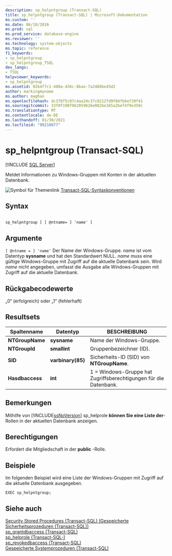 ```yaml
---
description: sp_helpntgroup (Transact-SQL)
title: sp_helpntgroup (Transact-SQL) | Microsoft-Dokumentation
ms.custom: ''
ms.date: 06/10/2016
ms.prod: sql
ms.prod_service: database-engine
ms.reviewer: ''
ms.technology: system-objects
ms.topic: reference
f1_keywords:
- sp_helpntgroup
- sp_helpntgroup_TSQL
dev_langs:
- TSQL
helpviewer_keywords:
- sp_helpntgroup
ms.assetid: 02b4f7c1-480a-436c-8bae-7a2488be45d2
author: markingmyname
ms.author: maghan
ms.openlocfilehash: dc378f5c07c4aa24c37c0212fd9f84fb6ef39f41
ms.sourcegitcommit: 33f0f190f962059826e002be165a2bef4f9e350c
ms.translationtype: MT
ms.contentlocale: de-DE
ms.lasthandoff: 01/30/2021
ms.locfileid: "99210877"
---
```

# <a name="sp_helpntgroup-transact-sql"></a>sp_helpntgroup (Transact-SQL)
[!INCLUDE [SQL Server](../../includes/applies-to-version/sqlserver.md)]

  Meldet Informationen zu Windows-Gruppen mit Konten in der aktuellen Datenbank.  
  
 ![Symbol für Themenlink](../../database-engine/configure-windows/media/topic-link.gif "Symbol für Themenlink") [Transact-SQL-Syntaxkonventionen](../../t-sql/language-elements/transact-sql-syntax-conventions-transact-sql.md)  
  
## <a name="syntax"></a>Syntax  
  
```  
  
sp_helpntgroup [ [ @ntname= ] 'name' ]   
```  
  
## <a name="arguments"></a>Argumente  
`[ @ntname = ] 'name'` Der Name der Windows-Gruppe. *name* ist vom Datentyp **sysname** und hat den Standardwert NULL. *name* muss eine gültige Windows-Gruppe mit Zugriff auf die aktuelle Datenbank sein. Wird *name* nicht angegeben, umfasst die Ausgabe alle Windows-Gruppen mit Zugriff auf die aktuelle Datenbank.  
  
## <a name="return-code-values"></a>Rückgabecodewerte  
 „0“ (erfolgreich) oder „1“ (fehlerhaft)  
  
## <a name="result-sets"></a>Resultsets  
  
|Spaltenname|Datentyp|BESCHREIBUNG|  
|-----------------|---------------|-----------------|  
|**NTGroupName**|**sysname**|Name der Windows-Gruppe.|  
|**NTGroupId**|**smallint**|Gruppenbezeichner (ID).|  
|**SID**|**varbinary(85)**|Sicherheits-ID (SID) von **NTGroupName**.|  
|**Hasdbaccess**|**int**|1 = Windows-Gruppe hat Zugriffsberechtigungen für die Datenbank.|  
  
## <a name="remarks"></a>Bemerkungen  
 Mithilfe von [!INCLUDE[ssNoVersion](../../includes/ssnoversion-md.md)] sp_helprole **können Sie eine Liste der**-Rollen in der aktuellen Datenbank anzeigen.  
  
## <a name="permissions"></a>Berechtigungen  
 Erfordert die Mitgliedschaft in der **public** -Rolle.  
  
## <a name="examples"></a>Beispiele  
 Im folgenden Beispiel wird eine Liste der Windows-Gruppen mit Zugriff auf die aktuelle Datenbank ausgegeben.  
  
```  
EXEC sp_helpntgroup;  
```  
  
## <a name="see-also"></a>Siehe auch  
 [Security Stored Procedures &#40;Transact-SQL&#41; (Gespeicherte Sicherheitsprozeduren (Transact-SQL))](../../relational-databases/system-stored-procedures/security-stored-procedures-transact-sql.md)   
 [sp_grantdbaccess &#40;Transact-SQL&#41;](../../relational-databases/system-stored-procedures/sp-grantdbaccess-transact-sql.md)   
 [sp_helprole &#40;Transact-SQL-&#41;](../../relational-databases/system-stored-procedures/sp-helprole-transact-sql.md)   
 [sp_revokedbaccess &#40;Transact-SQL&#41;](../../relational-databases/system-stored-procedures/sp-revokedbaccess-transact-sql.md)   
 [Gespeicherte Systemprozeduren &#40;Transact-SQL&#41;](../../relational-databases/system-stored-procedures/system-stored-procedures-transact-sql.md)  
  
  
